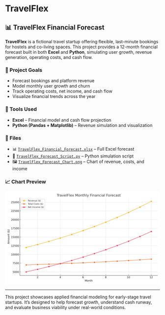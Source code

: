 # TravelFlex
## 📊 TravelFlex Financial Forecast

**TravelFlex** is a fictional travel startup offering flexible, last-minute bookings for hostels and co-living spaces. This project provides a 12-month financial forecast built in both **Excel** and **Python**, simulating user growth, revenue generation, operating costs, and cash flow.

### 🔧 Project Goals
- Forecast bookings and platform revenue
- Model monthly user growth and churn
- Track operating costs, net income, and cash flow
- Visualize financial trends across the year

### 🧰 Tools Used
- **Excel** – Financial model and cash flow projection
- **Python (Pandas + Matplotlib)** – Revenue simulation and visualization

### 📁 Files
- 📊 [`TravelFlex_Financial_Forecast.xlsx`](./TravelFlex_Financial_Forecast.xlsx) – Full Excel forecast
- 🐍 [`TravelFlex_Forecast_Script.py`](./TravelFlex_Forecast_Script.py) – Python simulation script
- 🖼️ [`TravelFlex_Forecast_Chart.png`](./TravelFlex_Forecast_Chart.png) – Chart of revenue, costs, and income

### 📈 Chart Preview

![TravelFlex Forecast Chart](./TravelFlex_Forecast_Chart.png)

---

This project showcases applied financial modeling for early-stage travel startups. It’s designed to help forecast growth, understand cash runway, and evaluate business viability under real-world conditions.
